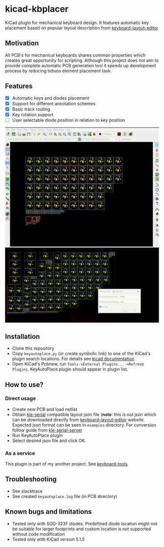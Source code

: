 # kicad-kbplacer

KiCad plugin for mechanical keyboard design. It features automatic key placement
based on popular layout description from [keyboard-layout-editor](http://www.keyboard-layout-editor.com/)

## Motivation

All PCB's for mechanical keyboards shares common properties which creates great
opportunity for scripting. Although this project does not aim to provide
complete automatic PCB generation tool it speeds up development process
by reducing tidiuos element placement task.

## Features

- [x] Automatic keys and diodes placement
- [x] Support for different annotation schemes
- [x] Basic track routing
- [x] Key rotation support
- [ ] User selectable diode position in relation to key position

![demo](demo.gif)
![ergodox-demo](ergodox-demo.gif)

## Installation

- Clone this repository
- Copy `keyautoplace.py` (or create symbolic link) to one of the KiCad's plugin
  search locations. For details see [kicad documentation](https://docs.kicad-pcb.org/doxygen/md_Documentation_development_pcbnew-plugins.html)
- Open KiCad's Pcbnew, run `Tools->External Plugins...->Refresh Plugins`.
  KeyAutoPlace plugin should appear in plugin list.

## How to use?

### Direct usage

- Create new PCB and load netlist
- Obtain [kle-serial](https://github.com/ijprest/kle-serial) compatible layout
  json file (**note**: this is not json which can be downloaded directly from [keyboard-layout-editor](http://www.keyboard-layout-editor.com/)
  website. Expected json format can be seen in `examples` directory.
  For conversion follow guide from [kle-serial-server](https://github.com/adamws/kle-serial-server)
- Run KeyAutoPlace plugin
- Select desired json file and click OK.

### As a service

This plugin is part of my another project. See [keyboard-tools](https://github.com/adamws/keyboard-tools)

## Troubleshooting

- See stacktrace
- See created `keyautoplace.log` file (in PCB directory)

## Known bugs and limitations

- Tested only with SOD-323F diodes. Predefined diode location might not be
  suitable for larger footprints and custom location is not supported without
  code modification
- Tested only with KiCad version 5.1.5

